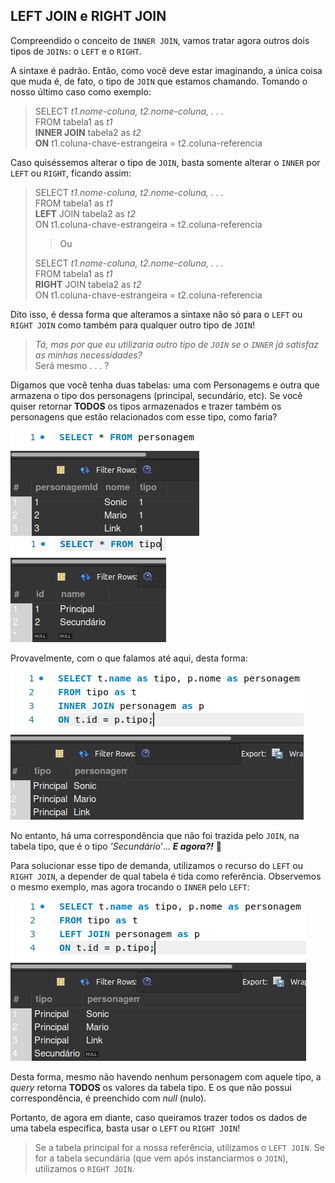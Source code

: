 ## LEFT JOIN e RIGHT JOIN 

Compreendido o conceito de ``INNER JOIN``, vamos tratar agora outros dois tipos de ``JOINs``: o ``LEFT`` e o ``RIGHT``.

A sintaxe é padrão. Então, como você deve estar imaginando, a única coisa que muda é, de fato, o tipo de ``JOIN`` que estamos chamando. Tomando o nosso último caso como exemplo:

> SELECT *t1.nome-coluna, t2.nome-coluna, . . .*  
> FROM tabela1 as *t1*  
> **INNER JOIN** tabela2 as *t2*  
> **ON** t1.coluna-chave-estrangeira = t2.coluna-referencia

Caso quiséssemos alterar o tipo de ``JOIN``, basta somente alterar o ``INNER`` por ``LEFT`` ou ``RIGHT``, ficando assim:

> SELECT *t1.nome-coluna, t2.nome-coluna, . . .*  
> FROM tabela1 as *t1*  
> **LEFT** JOIN tabela2 as *t2*  
> ON t1.coluna-chave-estrangeira = t2.coluna-referencia
>
> > Ou
>
> SELECT *t1.nome-coluna, t2.nome-coluna, . . .*  
> FROM tabela1 as *t1*  
> **RIGHT** JOIN tabela2 as *t2*  
> ON t1.coluna-chave-estrangeira = t2.coluna-referencia

Dito isso, é dessa forma que alteramos a sintaxe não só para o ``LEFT`` ou ``RIGHT JOIN`` como também para qualquer outro tipo de ``JOIN``!

> *Tá, mas por que eu utilizaria outro tipo de ``JOIN`` se o ``INNER`` já satisfaz as minhas necessidades?*  
> Será mesmo . . . ?

Digamos que você tenha duas tabelas: uma com Personagems e outra que armazena o tipo dos personagens (principal, secundário, etc). Se você quiser retornar **TODOS** os tipos armazenados e trazer também os personagens que estão relacionados com esse tipo, como faria?  

![Personagem Table](../images/PERSONAGEM_TABLE.png)
![Tipo Table](../images/TIPO_TABLE.png)

Provavelmente, com o que falamos até aqui, desta forma:  

![Resultado do Inner Join entre tipo e personagem](../images/PERSON_TIPO_INNER_JOIN_RESULT.png)  

No entanto, há uma correspondência que não foi trazida pelo ``JOIN``, na tabela tipo, que é o tipo *'Secundário'*... ***E agora?!*** 🤔  

Para solucionar esse tipo de demanda, utilizamos o recurso do ``LEFT`` ou ``RIGHT JOIN``, a depender de qual tabela é tida como referência. Observemos o mesmo exemplo, mas agora trocando o ``INNER`` pelo ``LEFT``:  

![Resultado do Inner Join entre tipo e personagem](../images/PERSON_TIPO_LEFT_JOIN_RESULT.png)  

Desta forma, mesmo não havendo nenhum personagem com aquele tipo, a *query* retorna **TODOS** os valores da tabela tipo. E os que não possui correspondência, é preenchido com *null* (nulo).

Portanto, de agora em diante, caso queiramos trazer todos os dados de uma tabela específica, basta usar o ``LEFT`` ou ``RIGHT JOIN``!   
 
>Se a tabela principal for a nossa referência, utilizamos o ``LEFT JOIN``. Se for a tabela secundária (que vem após instanciarmos o ``JOIN``), utilizamos o ``RIGHT JOIN``.